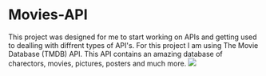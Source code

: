 # Movies-API
 This project was designed for me to start working on APIs and getting used to dealling with diffrent types of API's. For this project I am using The Movie Database (TMDB) API. This API contains an amazing database of charectors, movies, pictures, posters and much more. 
<a href="https://www.w3schools.com" target="_blank">
<img src="https://d1ewbp317vsrbd.cloudfront.net/f7ce9ef5-587b-458c-9eff-1cd759c8e4d1.png"/>
</a>
